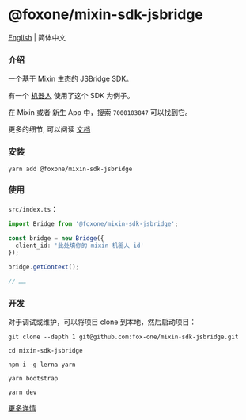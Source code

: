 # @foxone/mixin-sdk-jsbridge

[English](./README.md) | 简体中文

### 介绍
一个基于 Mixin 生态的 JSBridge SDK。

有一个 [机器人](https://fox-one.github.io/mixin-sdk-jsbridge-rebot/#/) 使用了这个 SDK 为例子。

在 Mixin 或者 新生 App 中，搜索 `7000103847` 可以找到它。

更多的细节, 可以阅读 [文档](https://fox-one.github.io/mixin-sdk-jsbridge/#/zh-CN)


### 安装

```shell
yarn add @foxone/mixin-sdk-jsbridge
```

### 使用
`src/index.ts`：
```typescript
import Bridge from '@foxone/mixin-sdk-jsbridge';

const bridge = new Bridge({
  client_id: '此处填你的 mixin 机器人 id'
});

bridge.getContext();

// ……
```

### 开发
对于调试或维护，可以将项目 clone 到本地，然后启动项目：

```shell
git clone --depth 1 git@github.com:fox-one/mixin-sdk-jsbridge.git

cd mixin-sdk-jsbridge

npm i -g lerna yarn

yarn bootstrap

yarn dev
```

[更多详情](./DEV.zh-CN.md)